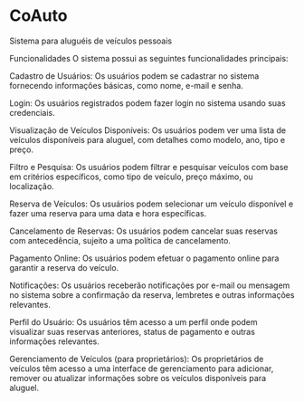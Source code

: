 # CoAuto
Sistema para aluguéis de veículos pessoais

Funcionalidades
O sistema possui as seguintes funcionalidades principais:

Cadastro de Usuários: Os usuários podem se cadastrar no sistema fornecendo informações básicas, como nome, e-mail e senha.

Login: Os usuários registrados podem fazer login no sistema usando suas credenciais.

Visualização de Veículos Disponíveis: Os usuários podem ver uma lista de veículos disponíveis para aluguel, com detalhes como modelo, ano, tipo e preço.

Filtro e Pesquisa: Os usuários podem filtrar e pesquisar veículos com base em critérios específicos, como tipo de veículo, preço máximo, ou localização.

Reserva de Veículos: Os usuários podem selecionar um veículo disponível e fazer uma reserva para uma data e hora específicas.

Cancelamento de Reservas: Os usuários podem cancelar suas reservas com antecedência, sujeito a uma política de cancelamento.

Pagamento Online: Os usuários podem efetuar o pagamento online para garantir a reserva do veículo.

Notificações: Os usuários receberão notificações por e-mail ou mensagem no sistema sobre a confirmação da reserva, lembretes e outras informações relevantes.

Perfil do Usuário: Os usuários têm acesso a um perfil onde podem visualizar suas reservas anteriores, status de pagamento e outras informações relevantes.

Gerenciamento de Veículos (para proprietários): Os proprietários de veículos têm acesso a uma interface de gerenciamento para adicionar, remover ou atualizar informações sobre os veículos disponíveis para aluguel.
